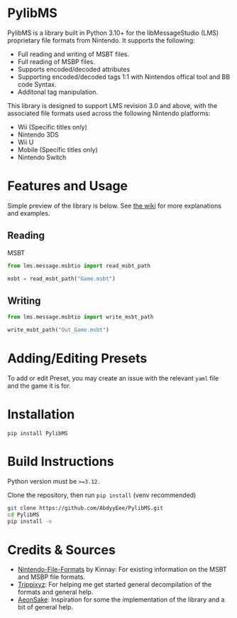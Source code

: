 # PylibMS
PylibMS is a library built in Python 3.10+ for the libMessageStudio (LMS) proprietary file formats from Nintendo. It supports the following:

* Full reading and writing of MSBT files.
* Full reading of MSBP files.
* Supports encoded/decoded attributes
* Supporting encoded/decoded tags 1:1 with Nintendos offical tool and BB code Syntax.
* Additonal tag manipulation.

This library is designed to support LMS revision 3.0 and above, with the associated file formats used across the following Nintendo platforms:
* Wii (Specific titles only)
* Nintendo 3DS
* Wii U
* Mobile (Specific titles only)
* Nintendo Switch

# Features and Usage
Simple preview of the library is below. See [the wiki](https://github.com/AbdyyEee/PylibMS/wiki) for more explanations and examples.
## Reading 
MSBT
```py
from lms.message.msbtio import read_msbt_path

msbt = read_msbt_path("Game.msbt")
```
## Writing 
```py
from lms.message.msbtio import write_msbt_path

write_msbt_path("Out_Game.msbt")
```
# Adding/Editing Presets
To add or edit Preset, you may create an issue with the relevant `yaml` file and the game it is for. 

# Installation
```
pip install PylibMS
```

# Build Instructions
Python version must be `>=3.12.`

Clone the repository, then run `pip install` (venv recommended)
```bash
git clone https://github.com/AbdyyEee/PylibMS.git
cd PylibMS
pip install -e 
```

# Credits & Sources
* [Nintendo-File-Formats](https://nintendo-formats.com) by Kinnay: For existing information on the MSBT and MSBP file formats.
* [Trippixyz](https://github.com/Trippixyz): For helping me get started general decompilation of the formats and general help.
* [AeonSake](https://github.com/AeonSake): Inspiration for some the implementation of the library and a bit of general help.
